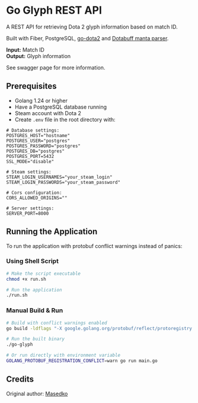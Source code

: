 # Go Glyph REST API

A REST API for retrieving Dota 2 glyph information based on match ID.

Built with Fiber, PostgreSQL, [go-dota2](https://github.com/paralin/go-dota2)
and [Dotabuff manta parser](https://github.com/dotabuff/manta).

**Input:** Match ID  
**Output:** Glyph information

See swagger page for more information.

## Prerequisites

* Golang 1.24 or higher
* Have a PostgreSQL database running
* Steam account with Dota 2
* Create `.env` file in the root directory with:

```
# Database settings:
POSTGRES_HOST="hostname"
POSTGRES_USER="postgres"
POSTGRES_PASSWORD="postgres"
POSTGRES_DB="postgres"
POSTGRES_PORT=5432
SSL_MODE="disable"

# Steam settings:
STEAM_LOGIN_USERNAMES="your_steam_login"
STEAM_LOGIN_PASSWORDS="your_steam_password"

# Cors configuration:
CORS_ALLOWED_ORIGINS=""

# Server settings:
SERVER_PORT=8000
```

## Running the Application

To run the application with protobuf conflict warnings instead of panics:

### Using Shell Script

```bash
# Make the script executable
chmod +x run.sh

# Run the application
./run.sh
```

### Manual Build & Run

```bash
# Build with conflict warnings enabled
go build -ldflags "-X google.golang.org/protobuf/reflect/protoregistry.conflictPolicy=warn"

# Run the built binary
./go-glyph

# Or run directly with environment variable
GOLANG_PROTOBUF_REGISTRATION_CONFLICT=warn go run main.go
```

## Credits

Original author: [Masedko](https://github.com/Masedko/glyph)
